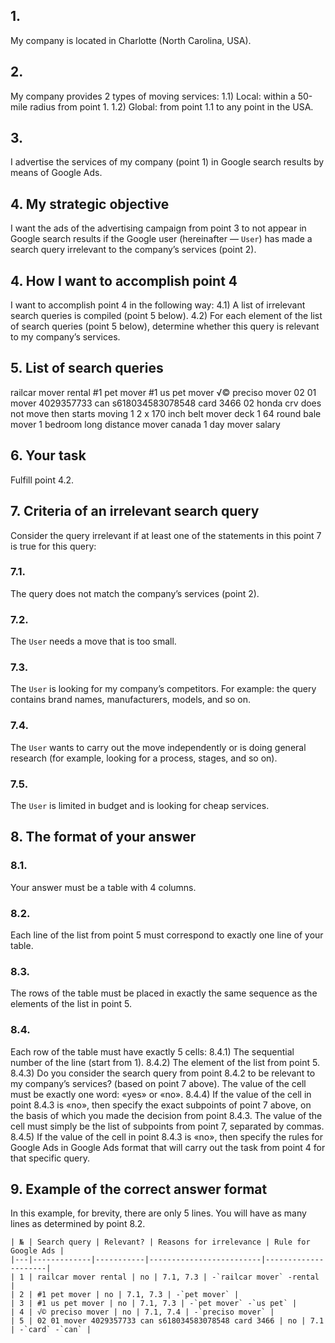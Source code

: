 ## 1.
My company is located in Charlotte (North Carolina, USA).

## 2.
My company provides 2 types of moving services:
1.1) Local: within a 50-mile radius from point 1.
1.2) Global: from point 1.1 to any point in the USA.

## 3.
I advertise the services of my company (point 1) in Google search results by means of Google Ads.

## 4. My strategic objective
I want the ads of the advertising campaign from point 3 to not appear in Google search results if the Google user (hereinafter — `User`) has made a search query irrelevant to the company’s services (point 2).

## 4. How I want to accomplish point 4
I want to accomplish point 4 in the following way:
4.1) A list of irrelevant search queries is compiled (point 5 below).
4.2) For each element of the list of search queries (point 5 below), determine whether this query is relevant to my company’s services.

## 5. List of search queries
railcar mover rental
#1 pet mover
#1 us pet mover
√© preciso mover
02 01 mover 4029357733 can s618034583078548 card 3466
02 honda crv does not move then starts moving
1 2 x 170 inch belt mover deck
1 64 round bale mover
1 bedroom long distance mover canada
1 day mover salary

## 6. Your task
Fulfill point 4.2.

## 7. Criteria of an irrelevant search query
Consider the query irrelevant if at least one of the statements in this point 7 is true for this query:

### 7.1.
The query does not match the company’s services (point 2).

### 7.2.
The `User` needs a move that is too small.

### 7.3.
The `User` is looking for my company’s competitors.
For example: the query contains brand names, manufacturers, models, and so on.

### 7.4.
The `User` wants to carry out the move independently or is doing general research (for example, looking for a process, stages, and so on).

### 7.5.
The `User` is limited in budget and is looking for cheap services.

## 8. The format of your answer
### 8.1.
Your answer must be a table with 4 columns.

### 8.2.
Each line of the list from point 5 must correspond to exactly one line of your table.

### 8.3.
The rows of the table must be placed in exactly the same sequence as the elements of the list in point 5.

### 8.4.
Each row of the table must have exactly 5 cells:
8.4.1) The sequential number of the line (start from 1).
8.4.2) The element of the list from point 5.
8.4.3) Do you consider the search query from point 8.4.2 to be relevant to my company’s services? (based on point 7 above).
The value of the cell must be exactly one word: «yes» or «no».
8.4.4) If the value of the cell in point 8.4.3 is «no», then specify the exact subpoints of point 7 above, on the basis of which you made the decision from point 8.4.3.
The value of the cell must simply be the list of subpoints from point 7, separated by commas.
8.4.5) If the value of the cell in point 8.4.3 is «no», then specify the rules for Google Ads in Google Ads format that will carry out the task from point 4 for that specific query.

## 9. Example of the correct answer format
In this example, for brevity, there are only 5 lines.
You will have as many lines as determined by point 8.2.
~~~
| № | Search query | Relevant? | Reasons for irrelevance | Rule for Google Ads |
|---|-------------|-----------|-------------------------|---------------------|
| 1 | railcar mover rental | no | 7.1, 7.3 | -`railcar mover` -rental |
| 2 | #1 pet mover | no | 7.1, 7.3 | -`pet mover` |
| 3 | #1 us pet mover | no | 7.1, 7.3 | -`pet mover` -`us pet` |
| 4 | √© preciso mover | no | 7.1, 7.4 | -`preciso mover` |
| 5 | 02 01 mover 4029357733 can s618034583078548 card 3466 | no | 7.1 | -`card` -`can` |
~~~